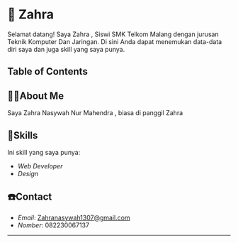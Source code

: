 # 🥞 Zahra 
Selamat datang! Saya Zahra , Siswi SMK Telkom Malang dengan jurusan Teknik Komputer Dan Jaringan. Di sini Anda dapat menemukan data-data diri saya dan juga skill yang saya punya.



## Table of Contents
  

## 😶‍🌫️About Me
Saya Zahra Nasywah Nur Mahendra , biasa di panggil Zahra 


## 💐Skills

Ini skill yang saya punya:

- *Web Developer*
- *Design*
  


## ☎️Contact


- *Email*: Zahranasywah1307@gmail.com
- *Nomber*: 082230067137

-----------------

